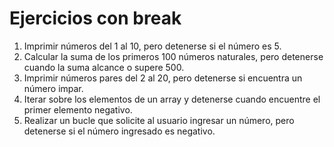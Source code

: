 # Ejercicios con break

1. Imprimir números del 1 al 10, pero detenerse si el número es 5.
2. Calcular la suma de los primeros 100 números naturales, pero detenerse cuando la suma alcance o supere 500.
3. Imprimir números pares del 2 al 20, pero detenerse si encuentra un número impar.
4. Iterar sobre los elementos de un array y detenerse cuando encuentre el primer elemento negativo.
5. Realizar un bucle que solicite al usuario ingresar un número, pero detenerse si el número ingresado es negativo.
